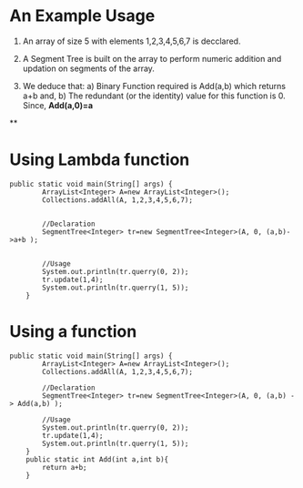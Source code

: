 # An Example Usage

1. An array of size 5 with elements 1,2,3,4,5,6,7 is decclared. 

2. A Segment Tree is built on the array to perform numeric addition and updation on segments of the array.

3. We deduce that: 
	a) Binary Function required is Add(a,b) which returns a+b and,
	b) The redundant (or the identity) value for this function is 0. Since, **Add(a,0)=a**

**

# Using Lambda function

~~~
public static void main(String[] args) {
		ArrayList<Integer> A=new ArrayList<Integer>();
		Collections.addAll(A, 1,2,3,4,5,6,7);
			
			
		//Declaration
		SegmentTree<Integer> tr=new SegmentTree<Integer>(A, 0, (a,b)->a+b );
			
			
		//Usage
		System.out.println(tr.querry(0, 2));
		tr.update(1,4);
		System.out.println(tr.querry(1, 5));
	}
~~~

# Using a function

~~~
public static void main(String[] args) {
		ArrayList<Integer> A=new ArrayList<Integer>();
		Collections.addAll(A, 1,2,3,4,5,6,7);
			
		//Declaration
		SegmentTree<Integer> tr=new SegmentTree<Integer>(A, 0, (a,b) -> Add(a,b) );

		//Usage
		System.out.println(tr.querry(0, 2));
		tr.update(1,4);
		System.out.println(tr.querry(1, 5));
	}
	public static int Add(int a,int b){
		return a+b;
	}
~~~
